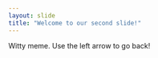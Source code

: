 ```yaml
---
layout: slide
title: "Welcome to our second slide!"
---
```

Witty meme.
Use the left arrow to go back!
